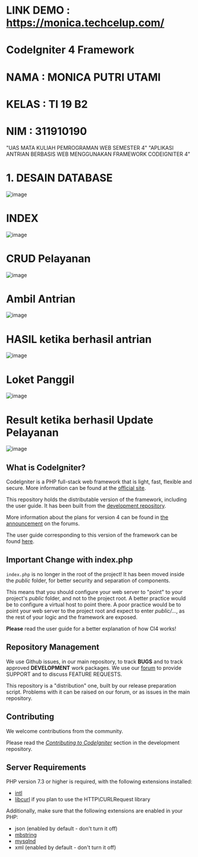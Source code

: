 # LINK DEMO : https://monica.techcelup.com/
# CodeIgniter 4 Framework
# NAMA : MONICA PUTRI UTAMI
# KELAS : TI 19 B2
# NIM : 311910190
"UAS MATA KULIAH PEMROGRAMAN WEB SEMESTER 4"
"APLIKASI ANTRIAN BERBASIS WEB MENGGUNAKAN FRAMEWORK CODEIGNITER 4"

# 1. DESAIN DATABASE 

![image](https://user-images.githubusercontent.com/81574673/127012304-d2ccb940-8e06-4b0a-8d33-e95cf39ab549.png)

# INDEX

![image](https://user-images.githubusercontent.com/81574673/127013116-0dd047e7-eaec-490a-810a-8950e658d597.png)

# CRUD Pelayanan 

![image](https://user-images.githubusercontent.com/81574673/127013382-ad2c86ca-3ee3-447e-84a0-44567febd893.png)

# Ambil Antrian 

![image](https://user-images.githubusercontent.com/81574673/127013821-2cce01db-5246-48a6-a104-67f88194d960.png)

# HASIL ketika berhasil antrian 

![image](https://user-images.githubusercontent.com/81574673/127014213-b732bea7-3c58-4013-8ce7-4b8855bcd278.png)

# Loket Panggil

![image](https://user-images.githubusercontent.com/81574673/127014425-c0aff425-f4e8-4207-91b3-0806b5ce452c.png)

# Result ketika berhasil Update Pelayanan

![image](https://user-images.githubusercontent.com/81574673/127015497-65b0b59e-9001-49c4-9246-d3272b4a146a.png)


## What is CodeIgniter?

CodeIgniter is a PHP full-stack web framework that is light, fast, flexible and secure.
More information can be found at the [official site](http://codeigniter.com).

This repository holds the distributable version of the framework,
including the user guide. It has been built from the
[development repository](https://github.com/codeigniter4/CodeIgniter4).

More information about the plans for version 4 can be found in [the announcement](http://forum.codeigniter.com/thread-62615.html) on the forums.

The user guide corresponding to this version of the framework can be found
[here](https://codeigniter4.github.io/userguide/).


## Important Change with index.php

`index.php` is no longer in the root of the project! It has been moved inside the *public* folder,
for better security and separation of components.

This means that you should configure your web server to "point" to your project's *public* folder, and
not to the project root. A better practice would be to configure a virtual host to point there. A poor practice would be to point your web server to the project root and expect to enter *public/...*, as the rest of your logic and the
framework are exposed.

**Please** read the user guide for a better explanation of how CI4 works!

## Repository Management

We use Github issues, in our main repository, to track **BUGS** and to track approved **DEVELOPMENT** work packages.
We use our [forum](http://forum.codeigniter.com) to provide SUPPORT and to discuss
FEATURE REQUESTS.

This repository is a "distribution" one, built by our release preparation script.
Problems with it can be raised on our forum, or as issues in the main repository.

## Contributing

We welcome contributions from the community.

Please read the [*Contributing to CodeIgniter*](https://github.com/codeigniter4/CodeIgniter4/blob/develop/CONTRIBUTING.md) section in the development repository.

## Server Requirements

PHP version 7.3 or higher is required, with the following extensions installed:

- [intl](http://php.net/manual/en/intl.requirements.php)
- [libcurl](http://php.net/manual/en/curl.requirements.php) if you plan to use the HTTP\CURLRequest library

Additionally, make sure that the following extensions are enabled in your PHP:

- json (enabled by default - don't turn it off)
- [mbstring](http://php.net/manual/en/mbstring.installation.php)
- [mysqlnd](http://php.net/manual/en/mysqlnd.install.php)
- xml (enabled by default - don't turn it off)
